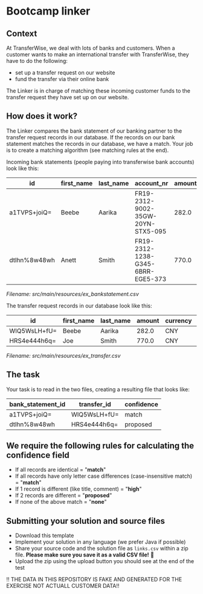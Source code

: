 # Bootcamp linker

## Context

At TransferWise, we deal with lots of banks and customers. When a customer wants to make an international transfer with TransferWise, they have to do the following:

- set up a transfer request on our website
- fund the transfer via their online bank

The Linker is in charge of matching these incoming customer funds to the transfer request they have set up on our website.

## How does it work?

The Linker compares the bank statement of our banking partner to the transfer request records in our database. If the records on our bank statement matches the records in our database, we have a match. Your job is to create a matching algorithm (see matching rules at the end).

Incoming bank statements (people paying into transferwise bank accounts) look like this:

| id           | first_name | last_name | account_nr                        | amount | currency | comment | 
|--------------|------------|-----------|-----------------------------------|--------|----------|---------| 
| a1TVPS+joiQ= | Beebe      | Aarika    | FR19-2312-9002-35GW-20YN-STX5-095 | 282.0  | CNY      | P663    | 
| dtlhn%8w48wh | Anett      | Smith     | FR19-2312-1238-G345-6BRR-EGE5-373 | 770.0  | CNY      | P440    | 

*_Filename: src/main/resources/ex_bankstatement.csv_*

The transfer request records in our database look like this:

| id           | first_name | last_name | amount | currency | comment | recipient | 
|--------------|------------|-----------|--------|----------|---------|-----------| 
| WlQ5WsLH+fU= | Beebe      | Aarika    | 282.0  | CNY      | P663    | 37        | 
| HRS4e444h6q= | Joe        | Smith     | 770.0  | CNY      | P444    | 426       | 

*_Filename: src/main/resources/ex_transfer.csv_*


## The task

Your task is to read in the two files, creating a resulting file that looks like:

| bank_statement_id |  transfer_id  |  confidence | 
|-------------------|---------------|-------------| 
| a1TVPS+joiQ=      |  WlQ5WsLH+fU= | match       | 
| dtlhn%8w48wh      |  HRS4e444h6q= | proposed    | 

## We require the following rules for calculating the confidence field

 - If all records are identical = "**match**"
 - If all records have only letter case differences (case-insensitive match) = "**match**"
 - If 1 record is different (like title, comment) = "**high**"
 - If 2 records are different = "**proposed**"
 - If none of the above match = "**none**"

## Submitting your solution and source files

- Download this template
- Implement your solution in any language (we prefer Java if possible)
- Share your source code and the solution file as `links.csv` within a zip file. **Please make sure you save it as a valid CSV file!** :slightly_smiling_face:
- Upload the zip using the upload button you should see at the end of the test
 
‼️ THE DATA IN THIS REPOSITORY IS FAKE AND GENERATED FOR THE EXERCISE NOT ACTUALL CUSTOMER DATA‼️
